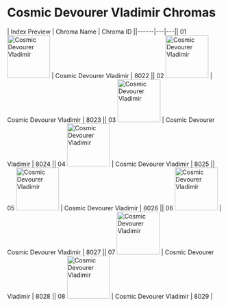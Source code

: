 # Cosmic Devourer Vladimir Chromas

| Index  Preview | Chroma Name | Chroma ID ||------|---|---|| 01  <img src='https://raw.communitydragon.org/latest/plugins/rcp-be-lol-game-data/global/default/v1/champion-chroma-images/8/8022.png' alt='Cosmic Devourer Vladimir' width='100'> | Cosmic Devourer Vladimir | 8022 || 02  <img src='https://raw.communitydragon.org/latest/plugins/rcp-be-lol-game-data/global/default/v1/champion-chroma-images/8/8023.png' alt='Cosmic Devourer Vladimir' width='100'> | Cosmic Devourer Vladimir | 8023 || 03  <img src='https://raw.communitydragon.org/latest/plugins/rcp-be-lol-game-data/global/default/v1/champion-chroma-images/8/8024.png' alt='Cosmic Devourer Vladimir' width='100'> | Cosmic Devourer Vladimir | 8024 || 04  <img src='https://raw.communitydragon.org/latest/plugins/rcp-be-lol-game-data/global/default/v1/champion-chroma-images/8/8025.png' alt='Cosmic Devourer Vladimir' width='100'> | Cosmic Devourer Vladimir | 8025 || 05  <img src='https://raw.communitydragon.org/latest/plugins/rcp-be-lol-game-data/global/default/v1/champion-chroma-images/8/8026.png' alt='Cosmic Devourer Vladimir' width='100'> | Cosmic Devourer Vladimir | 8026 || 06  <img src='https://raw.communitydragon.org/latest/plugins/rcp-be-lol-game-data/global/default/v1/champion-chroma-images/8/8027.png' alt='Cosmic Devourer Vladimir' width='100'> | Cosmic Devourer Vladimir | 8027 || 07  <img src='https://raw.communitydragon.org/latest/plugins/rcp-be-lol-game-data/global/default/v1/champion-chroma-images/8/8028.png' alt='Cosmic Devourer Vladimir' width='100'> | Cosmic Devourer Vladimir | 8028 || 08  <img src='https://raw.communitydragon.org/latest/plugins/rcp-be-lol-game-data/global/default/v1/champion-chroma-images/8/8029.png' alt='Cosmic Devourer Vladimir' width='100'> | Cosmic Devourer Vladimir | 8029 |